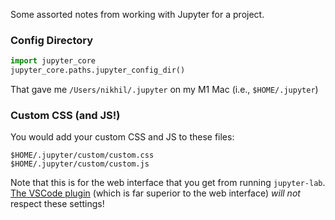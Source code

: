 Some assorted notes from working with Jupyter for a project.

### Config Directory

```python
import jupyter_core
jupyter_core.paths.jupyter_config_dir()
```

That gave me `/Users/nikhil/.jupyter` on my M1 Mac (i.e., `$HOME/.jupyter`)

### Custom CSS (and JS!)

You would add your custom CSS and JS to these files:

```
$HOME/.jupyter/custom/custom.css
$HOME/.jupyter/custom/custom.js
```

Note that this is for the web interface that you get from running `jupyter-lab`. [The VSCode plugin](https://marketplace.visualstudio.com/items?itemName=ms-toolsai.jupyter#review-details) (which is far superior to the web interface) _will not_ respect these settings!

